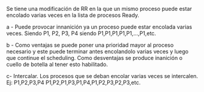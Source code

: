 Se tiene una modificación de RR en la que un mismo proceso puede estar encolado varias veces en la lista de procesos Ready.

a - Puede provocar innanición ya un proceso puede estar encolada varias veces.
Siendo P1, P2, P3, P4 siendo P1,P1,P1,P1,P1,...,P1,etc.

b - Como ventajas se puede poner una prioridad mayor al proceso necesario y este puede terminar antes encolandolo varias veces y luego que continue el scheduling.
Como desventajas se produce inanición o cuello de botella al tener esto habilitado.

c- Intercalar. Los procesos que se deban encolar varias veces se intercalen.
Ej: P1,P2,P3,P4
P1,P2,P1,P3,P1,P4,P1,P2,P3,P2,P3,etc.
